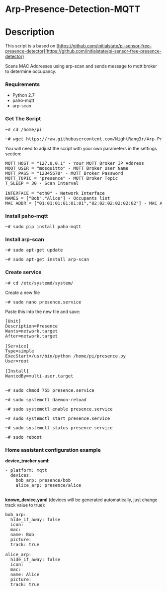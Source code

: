 # Arp-Presence-Detection-MQTT

# Description

This script is a based on [https://github.com/initialstate/pi-sensor-free-presence-detector](https://github.com/initialstate/pi-sensor-free-presence-detector)

Scans MAC Addresses using arp-scan and sends message to mqtt broker to determine occupancy.


### Requirements

* Python 2.7
* paho-mqtt
* arp-scan

### Get The Script

<pre>~# cd /home/pi</pre>
<pre>~# wget https://raw.githubusercontent.com/NightRang3r/Arp-Presence-Detection-MQTT/master/presence.py</pre>

You will need to adjust the script with your own parameters in the settings section:

<pre>
MQTT_HOST = "127.0.0.1" - Your MQTT Broker IP Address
MQQT_USER = "mosquitto" - MQTT Broker User Name
MQTT_PASS = "12345678" - MQTT Broker Password
MQTT_TOPIC = "presence" - MQTT Broker Topic
T_SLEEP = 30 - Scan Interval

INTERFACE = "eth0" - Network Interface
NAMES = ["Bob","Alice"] - Occupants list
MAC_ADDR = ["01:01:01:01:01:01","02:02:02:02:02:02"] - MAC Address of each occupant
</pre>


### Install paho-mqtt
<pre>~# sudo pip install paho-mqtt</pre>

### Install arp-scan

<pre>~# sudo apt-get update</pre>
<pre>~# sudo apt-get install arp-scan</pre>

### Create service

<pre>~# cd /etc/systemd/system/</pre>

Create a new file

<pre>~# sudo nano presence.service</pre>

Paste this into the new file and save:

<pre>
[Unit]
Description=Presence
Wants=network.target
After=network.target

[Service]
Type=simple
ExecStart=/usr/bin/python /home/pi/presence.py
User=root

[Install]
WantedBy=multi-user.target

</pre>

<pre>~# sudo chmod 755 presence.service</pre>

<pre>~# sudo systemctl daemon-reload</pre>
<pre>~# sudo systemctl enable presence.service</pre>
<pre>~# sudo systemctl start presence.service</pre>
<pre>~# sudo systemctl status presence.service</pre>
<pre>~# sudo reboot</pre>


### Home assistant configuration example


**device_tracker.yaml:**

<pre>
- platform: mqtt
  devices:
    bob_arp: presence/bob
    alice_arp: presence/alice
    </pre>

**known_device.yaml** (devices will be generated automatically, just change track value to true):
<pre>
bob_arp:
  hide_if_away: false
  icon:
  mac:
  name: Bob
  picture:
  track: true

alice_arp:
  hide_if_away: false
  icon:
  mac:
  name: Alice
  picture:
  track: true
  </pre>

